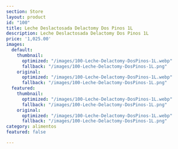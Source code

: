```yaml
---
section: Store
layout: product
id: "100"
title: Leche Deslactosada Delactomy Dos Pinos 1L
description: Leche Deslactosada Delactomy Dos Pinos 1L
price: '1,025.00'
images:
  default:
    thumbnail:
      optimized: "/images/100-Leche-Delactomy-DosPinos-1L.webp"
      fallback: "/images/100-Leche-Delactomy-DosPinos-1L.png"
    original:
      optimized: "/images/100-Leche-Delactomy-DosPinos-1L.webp"
      fallback: "/images/100-Leche-Delactomy-DosPinos-1L.png"
  featured:
    thumbnail:
      optimized: "/images/100-Leche-Delactomy-DosPinos-1L.webp"
      fallback: "/images/100-Leche-Delactomy-DosPinos-1L.png"
    original:
      optimized: "/images/100-Leche-Delactomy-DosPinos-1L.webp"
      fallback: "/images/100-Leche-Delactomy-DosPinos-1L.png"
category: alimentos
featured: false

---
```

